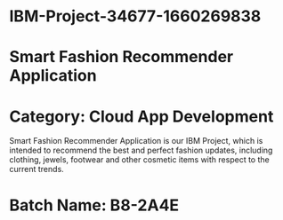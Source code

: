 # IBM-Project-34677-1660269838
# Smart Fashion Recommender Application
# Category: Cloud App Development

Smart Fashion Recommender Application is our IBM Project, which is intended to recommend the best and perfect fashion updates, including clothing, jewels, footwear and other cosmetic items with respect to the current trends.



# Batch Name: B8-2A4E

